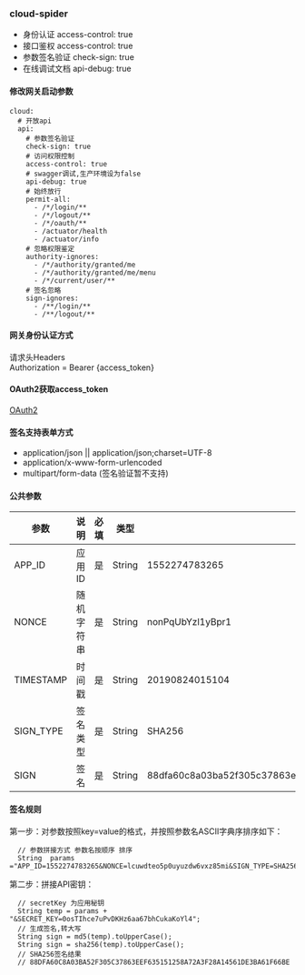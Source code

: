 ### cloud-spider

+ 身份认证   access-control: true
+ 接口鉴权   access-control: true
+ 参数签名验证  check-sign: true
+ 在线调试文档 api-debug: true

#### 修改网关启动参数
```
cloud:
  # 开放api
  api:
    # 参数签名验证
    check-sign: true
    # 访问权限控制
    access-control: true
    # swagger调试,生产环境设为false
    api-debug: true
    # 始终放行
    permit-all:
      - /*/login/**
      - /*/logout/**
      - /*/oauth/**
      - /actuator/health
      - /actuator/info
    # 忽略权限鉴定
    authority-ignores:
      - /*/authority/granted/me
      - /*/authority/granted/me/menu
      - /*/current/user/**
    # 签名忽略
    sign-ignores:
      - /**/login/**
      - /**/logout/**
```

#### 网关身份认证方式
请求头Headers  
Authorization  =  Bearer {access_token} 

#### OAuth2获取access_token
<a target="_blank" href="https://gitee.com/liuyadu/open-cloud/wikis/pages?sort_id=1396294&doc_id=256893">OAuth2</a>


#### 签名支持表单方式
+ application/json || application/json;charset=UTF-8
+ application/x-www-form-urlencoded
+ multipart/form-data (签名验证暂不支持)

#### 公共参数
参数 | 说明 | 必填 | 类型 | 示例值 | 描述
----|------|-----|------|------|------
APP_ID | 应用ID  | 是 | String | 1552274783265 | 应用管理中获取
NONCE | 随机字符串  | 是 | String | nonPqUbYzl1yBpr1 | 随机字符串，不长于32位 
TIMESTAMP | 时间戳  | 是 | String | 20190824015104 | 当前的时间:yyyyMMddHHmmss
SIGN_TYPE | 签名类型  | 是 | String | SHA256 | -  默认值为：SHA256，支持 SHA256 和 MD5
SIGN | 签名  | 是 | String | 88dfa60c8a03ba52f305c37863eef635151258a72a3f28a14561de3ba61f66be | 签名规则

#### 签名规则
第一步：对参数按照key=value的格式，并按照参数名ASCII字典序排序如下：
```
  // 参数拼接方式 参数名按顺序 排序
  String  params ="APP_ID=1552274783265&NONCE=lcuwdteo5p0uyuzdw6vxz85mi&SIGN_TYPE=SHA256&TIMESTAMP=20190824023746"; 
```
第二步：拼接API密钥： 
```
  // secretKey 为应用秘钥
  String temp = params + "&SECRET_KEY=0osTIhce7uPvDKHz6aa67bhCukaKoYl4";
  // 生成签名,转大写
  String sign = md5(temp).toUpperCase(); 
  String sign = sha256(temp).toUpperCase(); 
  // SHA256签名结果
  // 88DFA60C8A03BA52F305C37863EEF635151258A72A3F28A14561DE3BA61F66BE 
```